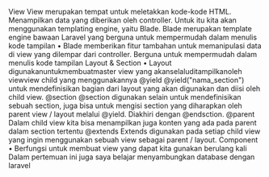 View 
View merupakan tempat  untuk meletakkan kode-kode HTML.
Menampilkan data yang diberikan oleh controller. Untuk itu kita akan menggunakan templating engine, yaitu Blade.
Blade merupakan template engine bawaan Laravel yang berguna untuk mempermudah dalam menulis kode tampilan 
• Blade memberikan fitur tambahan untuk memanipulasi data di view yang dilempar dari controller. Berguna untuk mempermudah dalam menulis kode tampilan 
Layout & Section
• Layout digunakanuntukmembuatmaster view yang akanselaluditampilkanoleh viewview child yang menggunakannya
@yield 
@yield("nama_section") untuk mendefinisikan bagian dari layout yang akan digunakan dan diisi oleh child view. 
@section 
@section digunakan selain untuk mendefinisikan sebuah section, juga bisa untuk mengisi section yang diharapkan oleh parent view / layout melalui @yield. Diakhiri dengan @endsction. 
@parent
 Dalam child view kita bisa menampilkan juga konten yang ada pada parent dalam section tertentu 
@extends 
Extends digunakan pada setiap child view yang ingin menggunakan sebuah view sebagai parent / layout.
Component
• Berfungsi untuk membuat view yang dapat kita gunakan berulang kali
Dalam pertemuan ini juga saya belajar menyambungkan database dengan laravel
